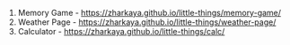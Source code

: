 1. Memory Game -  https://zharkaya.github.io/little-things/memory-game/
2. Weather Page - https://zharkaya.github.io/little-things/weather-page/
3. Calculator - https://zharkaya.github.io/little-things/calc/
